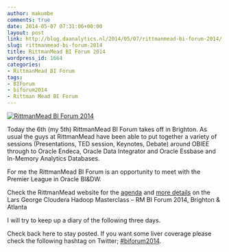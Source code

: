 ```yaml
---
author: makumbe
comments: true
date: 2014-05-07 07:31:06+00:00
layout: post
link: http://blog.daanalytics.nl/2014/05/07/rittmanmead-bi-forum-2014/
slug: rittmanmead-bi-forum-2014
title: RittmanMead BI Forum 2014
wordpress_id: 1664
categories:
- RittmanMead BI Forum
tags:
- BIForum
- biforum2014
- Rittman Mead BI Forum
---
```




[![RittmanMead BI Forum 2014](http://obibb.files.wordpress.com/2014/05/bf8db-bi-forum-680x338-no-logo.png)](http://www.rittmanmead.com/2014/04/final-timetable-and-agenda-for-the-brighton-and-atlanta-bi-forums-may-2014/)



Today the 6th (my 5th) RittmanMead BI Forum takes off in Brighton. As usual the guys at RittmanMead have been able to put together a variety of sessions (Presentations, TED session, Keynotes, Debate) around OBIEE through to Oracle Endeca, Oracle Data Integrator and Oracle Essbase and In-Memory Analytics Databases.

For me the RittmanMead BI Forum is an opportunity to meet with the Premier League in Oracle BI&DW.

Check the RittmanMead website for the [agenda](http://www.rittmanmead.com/2014/04/final-timetable-and-agenda-for-the-brighton-and-atlanta-bi-forums-may-2014/) and [more details](http://www.rittmanmead.com/2014/04/more-details-on-the-lars-george-cloudera-hadoop-masterclass-rm-bi-forum-2014-brighton-atlanta/) on the Lars George Cloudera Hadoop Masterclass – RM BI Forum 2014, Brighton & Atlanta

I will try to keep up a diary of the following three days.

Check back here to stay posted. If you want some liver coverage please check the following hashtag on Twitter; [#biforum2014](http://tweetchat.com/room/biforum2014).
